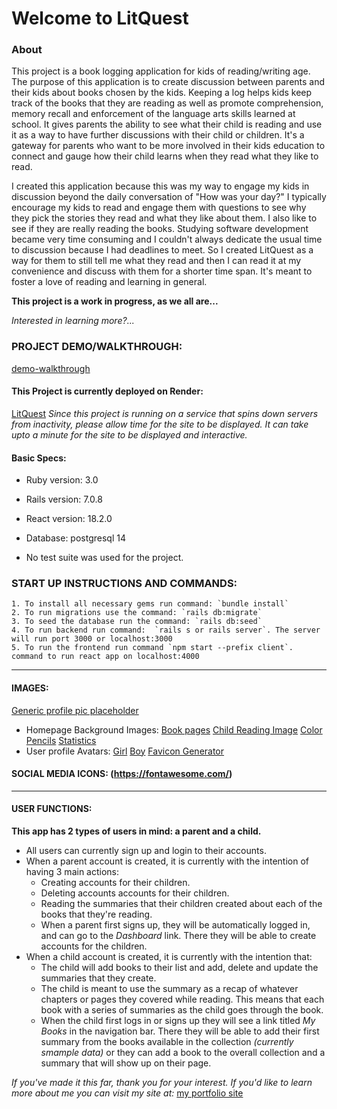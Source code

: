 # Welcome to LitQuest

### About
 This project is a book logging application for kids of reading/writing age. The purpose of this application is to create discussion between parents and their kids about books chosen by the kids. Keeping a log helps kids keep track of the books that they are reading as well as promote comprehension, memory recall and enforcement of the language arts skills learned at school. It gives parents the ability to see what their child is reading and use it as a way to have further discussions with their child or children. It's a gateway for parents who want to be more involved in their kids education to connect and gauge how their child learns when they read what they like to read. 

 I created this application because this was my way to engage my kids in discussion beyond the daily conversation of "How was your day?" I typically encourage my kids to read and engage them with questions to see why they pick the stories they read and what they like about them. I also like to see if they are really reading the books. Studying software development became very time consuming and I couldn't always dedicate the usual time to discussion because I had deadlines to meet. So I created LitQuest as a way for them to still tell me what they read and then I can read it at my convenience and discuss with them for a shorter time span.  It's meant to foster a love of reading and learning in general.

**This project is a work in progress, as we all are...**

*Interested in learning more?...*

### PROJECT DEMO/WALKTHROUGH: 
[demo-walkthrough](https://youtu.be/b4i5j_kFs70)
#### This Project is currently deployed on Render: 
[LitQuest](https://litquest-v2-0.onrender.com/) 
*Since this project is running on a service that spins down servers from inactivity, please allow time for the site to be displayed. It can take upto a minute for the site to be displayed and interactive.*

#### Basic Specs:
* Ruby version: 3.0

* Rails version: 7.0.8

* React version: 18.2.0

* Database: postgresql 14

* No test suite was used for the project. 

### START UP INSTRUCTIONS AND COMMANDS:
    1. To install all necessary gems run command: `bundle install`
    2. To run migrations use the command: `rails db:migrate`
    3. To seed the database run the command: `rails db:seed`
    4. To run backend run command:  `rails s or rails server`. The server will run port 3000 or localhost:3000
    5. To run the frontend run command `npm start --prefix client`. command to run react app on localhost:4000

---

#### IMAGES:
[Generic profile pic placeholder](https://cdn.pixabay.com/photo/2016/08/08/09/17/avatar-1577909_960_720.png)
- Homepage Background Images: 
[Book pages](https://images.unsplash.com/photo-1457369804613-52c61a468e7d?q=80&w=3270&auto=format&fit=crop&ixlib=rb-4.0.3&ixid=M3wxMjA3fDB8MHxwaG90by1wYWdlfHx8fGVufDB8fHx8fA%3D%3D)
[Child Reading Image](https://images.unsplash.com/photo-1599689868384-59cb2b01bb21?q=80&w=1646&auto=format&fit=fill&ixlib=rb-4.0.3&ixid=M3wxMjA3fDB8MHxwaG90by1wYWdlfHx8fGVufDB8fHx8fA==)
[Color Pencils](https://images.unsplash.com/photo-1501349800519-48093d60bde0?q=80&w=1680&auto=format&fit=crop&ixlib=rb-4.0.3&ixid=M3wxMjA3fDB8MHxwaG90by1wYWdlfHx8fGVufDB8fHx8fA==)
[Statistics](https://www.thenationalliteracyinstitute.com/literacy-statistics)
- User profile Avatars:
[Girl](https://img.freepik.com/free-vector/hand-drawn-caricature-illustration_23-2149871987.jpg?size=338&ext=jpg&ga=GA1.1.386372595.1697932800&semt=ais)
[Boy](https://i.pinimg.com/originals/aa/97/48/aa9748f05c476ade5ffcb2cc15643372.png)
[Favicon Generator](https://favicon.io/favicon-generator/)

#### SOCIAL MEDIA ICONS: (https://fontawesome.com/)

---

#### USER FUNCTIONS: 
**This app has 2 types of users in mind: a parent and a child.**
- All users can currently sign up and login to their accounts. 
- When a parent account is created, it is currently with the intention of having 3 main actions: 
    - Creating accounts for their children.
     - Deleting accounts accounts for their children.
    - Reading the summaries that their children created about each of the books that they're reading. 
    - When a parent first signs up, they will be automatically logged in, and can go to the *Dashboard* link. There they will be able to create accounts for the children. 
- When a child account is created, it is currently with the intention that:
    - The child will add books to their list and add, delete and update the summaries that they create.
    - The child is meant to use the summary as a recap of whatever chapters or pages they covered while reading. This means that each book with a series of summaries as the child goes through the book.
    - When the child first logs in or signs up they will see a link titled *My Books* in the navigation bar. There they will be able to add their first summary from the books available in the collection *(currently smample data)* or they can add a book to the overall collection and a summary that will show up on their page. 

*If you've made it this far, thank you for your interest. If you'd like to learn more about me you can visit my site at:*
[my portfolio site](https://www.ambarindev.com/)